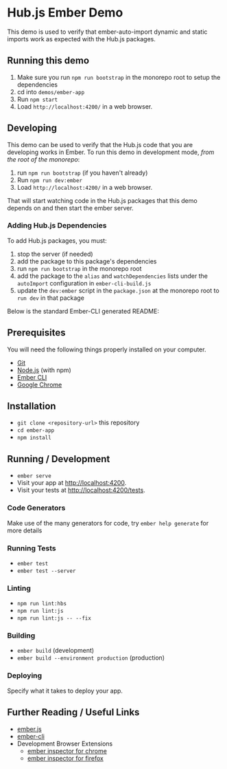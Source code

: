 # Hub.js Ember Demo

This demo is used to verify that ember-auto-import dynamic and static imports work as expected with the Hub.js packages.

## Running this demo

1. Make sure you run `npm run bootstrap` in the monorepo root to setup the dependencies
1. cd into `demos/ember-app`
1. Run `npm start`
1. Load `http://localhost:4200/` in a web browser.

## Developing

This demo can be used to verify that the Hub.js code that you are developing works in Ember. To run this demo in development mode, _from the root of the monorepo_:

1. run `npm run bootstrap` (if you haven't already)
1. Run `npm run dev:ember`
1. Load `http://localhost:4200/` in a web browser.

That will start watching code in the Hub.js packages that this demo depends on and then start the ember server.

### Adding Hub.js Dependencies

To add Hub.js packages, you must:
1. stop the server (if needed)
1. add the package to this package's dependencies
1. run `npm run bootstrap` in the monorepo root
1. add the package to the `alias` and `watchDependencies` lists under the `autoImport` configuration in `ember-cli-build.js`
1. update the `dev:ember` script in the `package.json` at the monorepo root to `run dev` in that package

Below is the standard Ember-CLI generated README:

## Prerequisites

You will need the following things properly installed on your computer.

* [Git](https://git-scm.com/)
* [Node.js](https://nodejs.org/) (with npm)
* [Ember CLI](https://ember-cli.com/)
* [Google Chrome](https://google.com/chrome/)

## Installation

* `git clone <repository-url>` this repository
* `cd ember-app`
* `npm install`

## Running / Development

* `ember serve`
* Visit your app at [http://localhost:4200](http://localhost:4200).
* Visit your tests at [http://localhost:4200/tests](http://localhost:4200/tests).

### Code Generators

Make use of the many generators for code, try `ember help generate` for more details

### Running Tests

* `ember test`
* `ember test --server`

### Linting

* `npm run lint:hbs`
* `npm run lint:js`
* `npm run lint:js -- --fix`

### Building

* `ember build` (development)
* `ember build --environment production` (production)

### Deploying

Specify what it takes to deploy your app.

## Further Reading / Useful Links

* [ember.js](https://emberjs.com/)
* [ember-cli](https://ember-cli.com/)
* Development Browser Extensions
  * [ember inspector for chrome](https://chrome.google.com/webstore/detail/ember-inspector/bmdblncegkenkacieihfhpjfppoconhi)
  * [ember inspector for firefox](https://addons.mozilla.org/en-US/firefox/addon/ember-inspector/)
